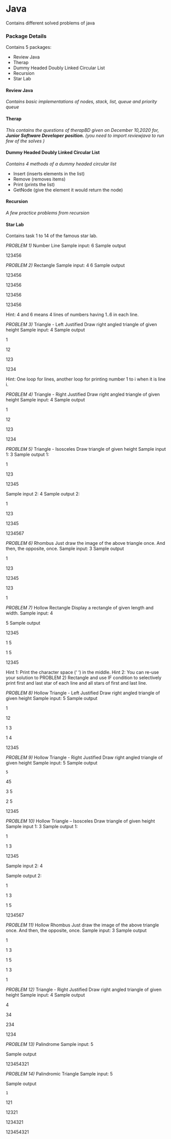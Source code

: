 # Java
Contains different solved problems of java

### Package Details

Contains 5 packages:
- Review Java
- Therap
- Dummy Headed Doubly Linked Circular List
- Recursion
- Star Lab

#### Review Java

*Contains basic implementations of nodes, stack, list, queue and priority queue*

#### Therap

*This contains the questions of therapBD given on December 10,2020 for, **Junior Software Developer position.** (you need to import reviewjava to run few of the solves )*

#### Dummy Headed Doubly Linked Circular List

*Contains 4 methods of a dummy headed circular list*
- Insert (inserts elements in the list)
- Remove (removes items)
- Print (prints the list)
- GetNode (give the element it would return the node)

#### Recursion
*A few practice problems from recursion*

#### Star Lab
Contains task 1 to 14 of the famous star lab.

*PROBLEM 1)* Number Line
Sample input:
6
Sample output

123456

*PROBLEM 2)* Rectangle 
Sample input:
4
6
Sample output

123456

123456

123456

123456

Hint: 4 and 6 means 4 lines of numbers having 1..6 in each line.

*PROBLEM 3)* Triangle - Left Justified
Draw right angled triangle of given height
Sample input:
4
Sample output

1

12

123

1234

Hint: One loop for lines, another loop for printing number 1 to i when it is line i.


*PROBLEM 4)* Triangle - Right Justified
Draw right angled triangle of given height
Sample input:
4
Sample output

   1
   
  12
  
 123
 
1234

*PROBLEM 5)* Triangle - Isosceles
Draw triangle of given height
Sample input 1:
3
Sample output 1:

  1
  
 123
 
12345

Sample input 2:
4
Sample output 2:

   1
   
  123
  
 12345
 
1234567


*PROBLEM 6)* Rhombus
Just draw the image of the above triangle once. And then, the opposite, once.
Sample input:
3
Sample output

  1
  
 123
 
12345

 123
 
  1

*PROBLEM 7)* Hollow Rectangle
Display a rectangle of given length and width. 
Sample input:
4

5
Sample output

12345

1   5

1   5

12345

Hint 1: Print the character space (‘   ‘)  in the middle.
Hint 2: You can re-use your solution to PROBLEM 2) Rectangle and use IF condition to selectively print first and last star of each line and all stars of first and last line.

*PROBLEM 8)* Hollow Triangle - Left Justified
Draw right angled triangle of given height
Sample input:
5
Sample output

1

12

1 3

1  4

12345

*PROBLEM 9)* Hollow Triangle - Right Justified
Draw right angled triangle of given height
Sample input:
5
Sample output

    5
    
   45
   
  3 5
  
 2  5
 
12345

*PROBLEM 10)* Hollow  Triangle – Isosceles
Draw triangle of given height
Sample input 1:
3
Sample output 1:

  1
  
 1 3
 
12345

Sample input 2:
4

Sample output 2:

   1
   
  1 3
  
 1   5
 
1234567

*PROBLEM 11)* Hollow  Rhombus 
Just draw the image of the above triangle once. And then, the opposite, once.
Sample input:
3
Sample output

  1
  
 1 3
 
1   5

 1 3
 
  1

*PROBLEM 12)* Triangle - Right Justified
Draw right angled triangle of given height
Sample input:
4
Sample output

   4
   
  34
  
 234
 
1234

*PROBLEM 13)* Palindrome
Sample input:
5

Sample output

123454321

*PROBLEM 14)* Palindromic  Triangle
Sample input:
5

Sample output

    1
    
   121
   
  12321
  
 1234321
 
123454321
